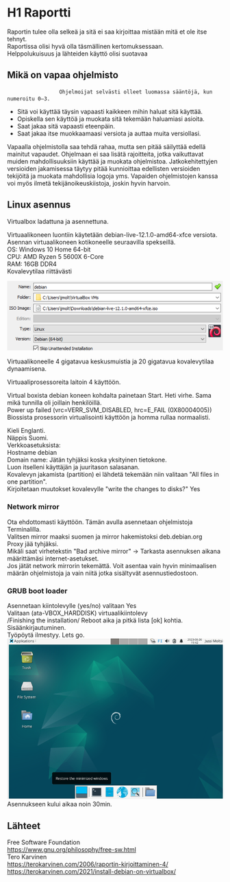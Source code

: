 # H1 Raportti
Raportin tulee olla selkeä ja sitä ei saa kirjoittaa mistään mitä et ole itse tehnyt. <br>
Raportissa olisi hyvä olla täsmällinen kertomuksessaan. <br>
Helppolukuisuus ja lähteiden käyttö olisi suotavaa <br>


## Mikä on vapaa ohjelmisto
                     Ohjelmoijat selvästi olleet luomassa sääntöjä, kun numeroitu 0–3.
-	Sitä voi käyttää täysin vapaasti kaikkeen mihin haluat sitä käyttää.
-	Opiskella sen käyttöä ja muokata sitä tekemään haluamiasi asioita.
-	Saat jakaa sitä vapaasti eteenpäin.
-	Saat jakaa itse muokkaamaasi versiota ja auttaa muita versiollasi.

Vapaalla ohjelmistolla saa tehdä rahaa, mutta sen pitää säilyttää edellä mainitut vapaudet. Ohjelmaan ei saa lisätä rajoitteita, jotka vaikuttavat muiden mahdollisuuksiin käyttää ja muokata ohjelmistoa.
Jatkokehitettyjen versioiden jakamisessa täytyy pitää kunnioittaa edellisten versioiden tekijöitä ja muokata mahdollisia logoja yms. Vapaiden ohjelmistojen kanssa voi myös ilmetä tekijänoikeuskiistoja, joskin hyvin harvoin.


## Linux asennus


Virtualbox ladattuna ja asennettuna. 

Virtuaalikoneen luontiin käytetään debian-live-12.1.0-amd64-xfce versiota.
Asennan virtuaalikoneen kotikoneelle seuraavilla spekseillä. <br>
OS: Windows 10 Home 64-bit<br>
CPU: AMD Ryzen 5 5600X 6-Core<br>
RAM: 16GB DDR4<br>
Kovalevytilaa riittävästi<br>

![Description](debian64.png)

Virtuaalikoneelle 4 gigatavua keskusmuistia ja 20 gigatavua kovalevytilaa dynaamisena.<br>

Virtuaaliprosessoreita laitoin 4 käyttöön. <br>

Virtual boxista debian koneen kohdalta painetaan Start.
Heti virhe. Sama mikä tunnilla oli joillain henkilöillä.<br>
Power up failed (vrc=VERR_SVM_DISABLED, hrc=E_FAIL (0X80004005))<br>
Biossista prosessorin virtualisointi käyttöön ja homma rullaa normaalisti.<br>

Kieli Englanti.<br>
Näppis Suomi.<br>
Verkkoasetuksista: <br>
Hostname debian <br>
Domain name: Jätän tyhjäksi koska yksityinen tietokone. <br>
Luon itselleni käyttäjän ja juuritason salasanan. <br>
Kovalevyn jakamista (partition) ei lähdetä tekemään niin valitaan "All files in one partition". <br>
Kirjoitetaan muutokset kovalevylle "write the changes to disks?" Yes <br>
### Network mirror <br>
Ota ehdottomasti käyttöön. Tämän avulla asennetaan ohjelmistoja Terminalilla. <br>
Valitsen mirror maaksi suomen ja mirror hakemistoksi deb.debian.org <br>
Proxy jää tyhjäksi. <br>
Mikäli saat virhetekstin "Bad archive mirror" -> Tarkasta asennuksen aikana määrittämäsi internet-asetukset. <br>
Jos jätät network mirrorin tekemättä. Voit asentaa vain hyvin minimaalisen määrän ohjelmistoja ja vain niitä jotka sisältyvät asennustiedostoon. <br>
### GRUB boot loader
Asennetaan kiintolevylle (yes/no) valitaan Yes <br>
Valitaan (ata-VBOX_HARDDISK) virtuaalikiintolevy <br>
/Finishing the installation/ 
Reboot aika ja pitkä lista [ok] kohtia.<br>
Sisäänkirjautuminen.<br>
Työpöytä ilmestyy. Lets go.<br>
![Description](työp.png)
Asennukseen kului aikaa noin 30min.
## Lähteet
Free Software Foundation <br>
https://www.gnu.org/philosophy/free-sw.html <br>
Tero Karvinen <br>
https://terokarvinen.com/2006/raportin-kirjoittaminen-4/ <br>
https://terokarvinen.com/2021/install-debian-on-virtualbox/ <br>
